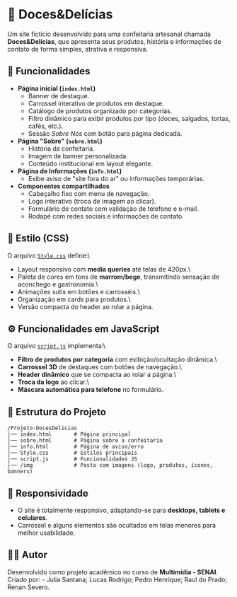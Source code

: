 # 🍪 Doces&Delícias

Um site fictício desenvolvido para uma confeitaria artesanal chamada
**Doces&Delícias**, que apresenta seus produtos, história e informações
de contato de forma simples, atrativa e responsiva.

## 📌 Funcionalidades

-   **Página inicial (`index.html`)**
    -   Banner de destaque.
    -   Carrossel interativo de produtos em destaque.
    -   Catálogo de produtos organizado por categorias.
    -   Filtro dinâmico para exibir produtos por tipo (doces, salgados,
        tortas, cafés, etc.).
    -   Sessão *Sobre Nós* com botão para página dedicada.
-   **Página "Sobre" (`sobre.html`)**
    -   História da confeitaria.
    -   Imagem de banner personalizada.
    -   Conteúdo institucional em layout elegante.
-   **Página de Informações (`info.html`)**
    -   Exibe aviso de "site fora do ar" ou informações temporárias.
-   **Componentes compartilhados**
    -   Cabeçalho fixo com menu de navegação.
    -   Logo interativo (troca de imagem ao clicar).
    -   Formulário de contato com validação de telefone e e-mail.
    -   Rodapé com redes sociais e informações de contato.

## 🎨 Estilo (CSS)

O arquivo [`Style.css`](Style.css) define:\
- Layout responsivo com **media queries** até telas de 420px.\
- Paleta de cores em tons de **marrom/bege**, transmitindo sensação de
aconchego e gastronomia.\
- Animações sutis em botões e carrosséis.\
- Organização em cards para produtos.\
- Versão compacta do header ao rolar a página.

## ⚙️ Funcionalidades em JavaScript

O arquivo [`script.js`](script.js) implementa:\
- **Filtro de produtos por categoria** com exibição/ocultação dinâmica.\
- **Carrossel 3D** de destaques com botões de navegação.\
- **Header dinâmico** que se compacta ao rolar a página.\
- **Troca da logo** ao clicar.\
- **Máscara automática para telefone** no formulário.

## 📂 Estrutura do Projeto

    /Projeto-DocesDelicias
    │── index.html       # Página principal
    │── sobre.html       # Página sobre a confeitaria
    │── info.html        # Página de aviso/erro
    │── Style.css        # Estilos principais
    │── script.js        # Funcionalidades JS
    │── /img             # Pasta com imagens (logo, produtos, ícones, banners)

## 📱 Responsividade

-   O site é totalmente responsivo, adaptando-se para **desktops,
    tablets e celulares**.
-   Carrossel e alguns elementos são ocultados em telas menores para
    melhor usabilidade.

## 👨‍💻 Autor

Desenvolvido como projeto acadêmico no curso de **Multimídia - SENAI**.\
Criado por: -  Julia Santana;
               Lucas Rodrigo; 
               Pedro Henrique;
               Raul do Prado;
               Renan Severo. 
